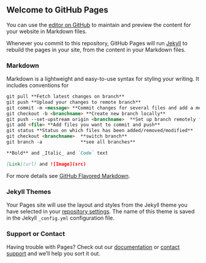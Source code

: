 ## Welcome to GitHub Pages

You can use the [editor on GitHub](https://github.com/Jafagervik/TDT4113-KEYPAD/edit/master/README.md) to maintain and preview the content for your website in Markdown files.

Whenever you commit to this repository, GitHub Pages will run [Jekyll](https://jekyllrb.com/) to rebuild the pages in your site, from the content in your Markdown files.

### Markdown

Markdown is a lightweight and easy-to-use syntax for styling your writing. It includes conventions for

```markdown
git pull **Fetch latest changes on branch**
git push **Upload your changes to remote branch**
git commit -m <message> **Commit changes for several files and add a message on what you changed/added**
git checkout -b <branchname> **Create new branch locally**
git push --set-upstream origin <branchname>  **Set up branch remotely for others to checkout**
git add <file> **Add files you want to commit and push**
git status **Status on which files has been added/removed/modified**
git checkout <branchname>  **switch branch**
git branch -a              **see all branches**

**Bold** and _Italic_ and `Code` text

[Link](url) and ![Image](src)
```

For more details see [GitHub Flavored Markdown](https://guides.github.com/features/mastering-markdown/).

### Jekyll Themes

Your Pages site will use the layout and styles from the Jekyll theme you have selected in your [repository settings](https://github.com/Jafagervik/TDT4113-KEYPAD/settings). The name of this theme is saved in the Jekyll `_config.yml` configuration file.

### Support or Contact

Having trouble with Pages? Check out our [documentation](https://help.github.com/categories/github-pages-basics/) or [contact support](https://github.com/contact) and we’ll help you sort it out.
